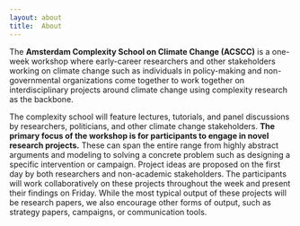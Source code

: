 ```yaml
---
layout: about
title:  About
---
```


The **Amsterdam Complexity School on Climate Change (ACSCC)** is a one-week workshop where early-career researchers and other stakeholders working on climate change such as individuals in policy-making and non-governmental organizations come together to work together on interdisciplinary projects around climate change using complexity research as the backbone.

The complexity school will feature lectures, tutorials, and panel discussions by researchers, politicians, and other climate change stakeholders. **The primary focus of the workshop is for participants to engage in novel research projects.** These can span the entire range from highly abstract arguments and modeling to solving a concrete problem such as designing a specific intervention or campaign. Project ideas are proposed on the first day by both researchers and non-academic stakeholders. The participants will work collaboratively on these projects throughout the week and present their findings on Friday. While the most typical output of these projects will be research papers, we also encourage other forms of output, such as strategy papers, campaigns, or communication tools.

